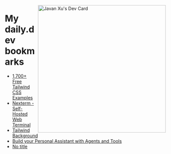 
<a href="https://app.daily.dev/JavanXU"><img align="right" src="https://api.daily.dev/devcards/e45a150971844cd6959a94bb94e861ea.png?r=quw" width="400" alt="Javan Xu's Dev Card"/></a>

# My daily.dev bookmarks
<!-- daily.dev BOOKMARKS:START -->
- [1,700+ Free Tailwind CSS Examples](https://app.daily.dev/posts/lj0FR4Xxd?utm_source=rss&utm_medium=bookmarks&utm_campaign=6ueXw3FRNQzpNtewCDbI6)
- [Nexterm - Self-Hosted Web Terminal](https://app.daily.dev/posts/JVQF77ew0?utm_source=rss&utm_medium=bookmarks&utm_campaign=6ueXw3FRNQzpNtewCDbI6)
- [Tailwind Background](https://app.daily.dev/posts/7WtTIK1eY?utm_source=rss&utm_medium=bookmarks&utm_campaign=6ueXw3FRNQzpNtewCDbI6)
- [Build your Personal Assistant with Agents and Tools](https://app.daily.dev/posts/91J4Xn6S5?utm_source=rss&utm_medium=bookmarks&utm_campaign=6ueXw3FRNQzpNtewCDbI6)
- [No title](https://app.daily.dev/posts/nnU2w1rxH?utm_source=rss&utm_medium=bookmarks&utm_campaign=6ueXw3FRNQzpNtewCDbI6)
<!-- daily.dev BOOKMARKS:END -->
